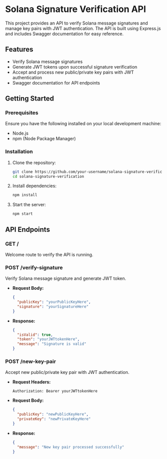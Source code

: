 # Solana Signature Verification API

This project provides an API to verify Solana message signatures and manage key pairs with JWT authentication. The API is built using Express.js and includes Swagger documentation for easy reference.

## Features

- Verify Solana message signatures
- Generate JWT tokens upon successful signature verification
- Accept and process new public/private key pairs with JWT authentication
- Swagger documentation for API endpoints

## Getting Started

### Prerequisites

Ensure you have the following installed on your local development machine:

- Node.js
- npm (Node Package Manager)

### Installation

1. Clone the repository:

    ```bash
    git clone https://github.com/your-username/solana-signature-verification.git
    cd solana-signature-verification
    ```

2. Install dependencies:

    ```bash
    npm install
    ```

3. Start the server:

    ```bash
    npm start
    ```

## API Endpoints

### GET /

Welcome route to verify the API is running.

### POST /verify-signature

Verify Solana message signature and generate JWT token.

- **Request Body:**

    ```json
    {
      "publicKey": "yourPublicKeyHere",
      "signature": "yourSignatureHere"
    }
    ```

- **Response:**

    ```json
    {
      "isValid": true,
      "token": "yourJWTtokenHere",
      "message": "Signature is valid"
    }
    ```

### POST /new-key-pair

Accept new public/private key pair with JWT authentication.

- **Request Headers:**

    ```http
    Authorization: Bearer yourJWTtokenHere
    ```

- **Request Body:**

    ```json
    {
      "publicKey": "newPublicKeyHere",
      "privateKey": "newPrivateKeyHere"
    }
    ```

- **Response:**

    ```json
    {
      "message": "New key pair processed successfully"
    }
    ```